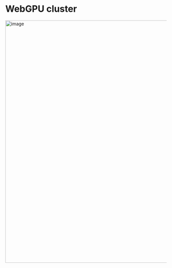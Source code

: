 # WebGPU cluster
<img width="757" alt="image" src="https://github.com/user-attachments/assets/3b2a9107-4499-49e7-9164-7e3f7f0ea6d8">
